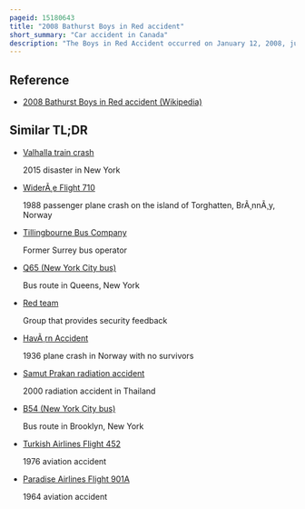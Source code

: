 ```yaml
---
pageid: 15180643
title: "2008 Bathurst Boys in Red accident"
short_summary: "Car accident in Canada"
description: "The Boys in Red Accident occurred on January 12, 2008, just outside the City of Bathurst, New Brunswick, Canada. A semi-trailer Truck and a Van carrying the Basketball Team from Bathurst High School collided, which killed seven Students, the Wife of the Coach, and injured four other Occupants in the Van. It was the deadliest Transportation Accident in new Brunswick since 1989 when a logging Truck hit a Hayride in cormier Village killing 13. It was the deadliest Bus Accident involving a Sports Team in Canada until the Humboldt Broncos Bus Crash in April 2018."
---
```


## Reference

- [2008 Bathurst Boys in Red accident (Wikipedia)](https://en.wikipedia.org/?curid=15180643)

## Similar TL;DR

- [Valhalla train crash](/tldr/en/valhalla-train-crash)

  2015 disaster in New York

- [WiderÃ¸e Flight 710](/tldr/en/widere-flight-710)

  1988 passenger plane crash on the island of Torghatten, BrÃ¸nnÃ¸y, Norway

- [Tillingbourne Bus Company](/tldr/en/tillingbourne-bus-company)

  Former Surrey bus operator

- [Q65 (New York City bus)](/tldr/en/q65-new-york-city-bus)

  Bus route in Queens, New York

- [Red team](/tldr/en/red-team)

  Group that provides security feedback

- [HavÃ¸rn Accident](/tldr/en/havrn-accident)

  1936 plane crash in Norway with no survivors

- [Samut Prakan radiation accident](/tldr/en/samut-prakan-radiation-accident)

  2000 radiation accident in Thailand

- [B54 (New York City bus)](/tldr/en/b54-new-york-city-bus)

  Bus route in Brooklyn, New York

- [Turkish Airlines Flight 452](/tldr/en/turkish-airlines-flight-452)

  1976 aviation accident

- [Paradise Airlines Flight 901A](/tldr/en/paradise-airlines-flight-901a)

  1964 aviation accident
